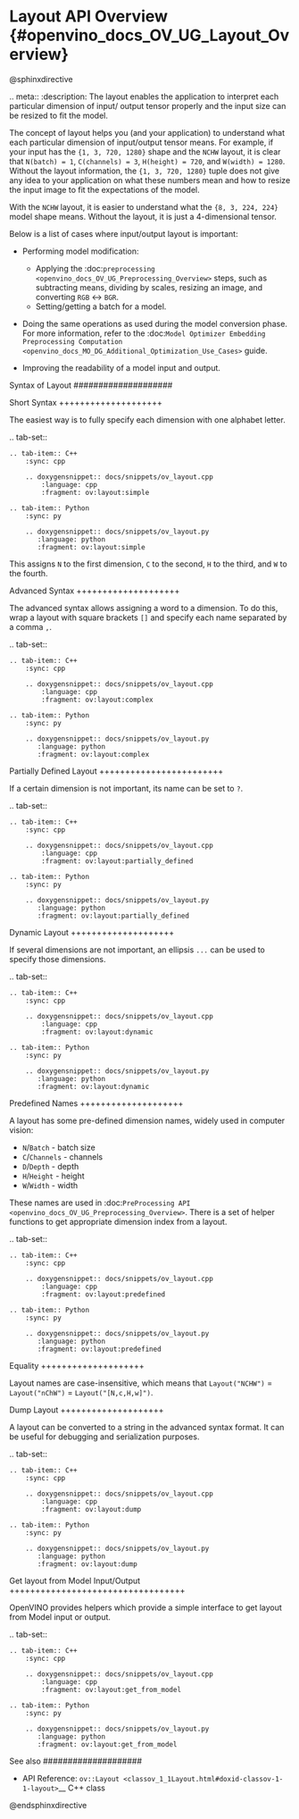 # Layout API Overview {#openvino_docs_OV_UG_Layout_Overview}

@sphinxdirective

.. meta::
   :description: The layout enables the application to interpret each particular 
                 dimension of input/ output tensor properly and the input size 
                 can be resized to fit the model.


The concept of layout helps you (and your application) to understand what each particular dimension of input/output tensor means. For example, if your input has the ``{1, 3, 720, 1280}`` shape and the ``NCHW`` layout, it is clear that ``N(batch) = 1``, ``C(channels) = 3``, ``H(height) = 720``, and ``W(width) = 1280``. Without the layout information, the ``{1, 3, 720, 1280}`` tuple does not give any idea to your application on what these numbers mean and how to resize the input image to fit the expectations of the model.

With the ``NCHW`` layout, it is easier to understand what the ``{8, 3, 224, 224}`` model shape means. Without the layout, it is just a 4-dimensional tensor.

Below is a list of cases where input/output layout is important:

* Performing model modification:

  * Applying the :doc:`preprocessing <openvino_docs_OV_UG_Preprocessing_Overview>` steps, such as subtracting means, dividing by scales, resizing an image, and converting ``RGB`` <-> ``BGR``.
  * Setting/getting a batch for a model.

* Doing the same operations as used during the model conversion phase. For more information, refer to the :doc:`Model Optimizer Embedding Preprocessing Computation <openvino_docs_MO_DG_Additional_Optimization_Use_Cases>` guide.
* Improving the readability of a model input and output.

Syntax of Layout
####################

Short Syntax
++++++++++++++++++++

The easiest way is to fully specify each dimension with one alphabet letter.


.. tab-set::

    .. tab-item:: C++
        :sync: cpp

        .. doxygensnippet:: docs/snippets/ov_layout.cpp
            :language: cpp
            :fragment: ov:layout:simple

    .. tab-item:: Python
        :sync: py

        .. doxygensnippet:: docs/snippets/ov_layout.py
           :language: python
           :fragment: ov:layout:simple


This assigns ``N`` to the first dimension, ``C`` to the second, ``H`` to the third, and ``W`` to the fourth.

Advanced Syntax
++++++++++++++++++++

The advanced syntax allows assigning a word to a dimension. To do this, wrap a layout with square brackets ``[]`` and specify each name separated by a comma ``,``.


.. tab-set::

    .. tab-item:: C++
        :sync: cpp

        .. doxygensnippet:: docs/snippets/ov_layout.cpp
            :language: cpp
            :fragment: ov:layout:complex

    .. tab-item:: Python
        :sync: py

        .. doxygensnippet:: docs/snippets/ov_layout.py
           :language: python
           :fragment: ov:layout:complex


Partially Defined Layout
++++++++++++++++++++++++

If a certain dimension is not important, its name can be set to ``?``.


.. tab-set::

    .. tab-item:: C++
        :sync: cpp

        .. doxygensnippet:: docs/snippets/ov_layout.cpp
            :language: cpp
            :fragment: ov:layout:partially_defined

    .. tab-item:: Python
        :sync: py

        .. doxygensnippet:: docs/snippets/ov_layout.py
           :language: python
           :fragment: ov:layout:partially_defined


Dynamic Layout
++++++++++++++++++++

If several dimensions are not important, an ellipsis ``...`` can be used to specify those dimensions.


.. tab-set::

    .. tab-item:: C++
        :sync: cpp

        .. doxygensnippet:: docs/snippets/ov_layout.cpp
            :language: cpp
            :fragment: ov:layout:dynamic

    .. tab-item:: Python
        :sync: py

        .. doxygensnippet:: docs/snippets/ov_layout.py
           :language: python
           :fragment: ov:layout:dynamic


Predefined Names
++++++++++++++++++++

A layout has some pre-defined dimension names, widely used in computer vision:

* ``N``/``Batch`` - batch size
* ``C``/``Channels`` - channels
* ``D``/``Depth`` - depth
* ``H``/``Height`` - height
* ``W``/``Width`` - width

These names are used in :doc:`PreProcessing API <openvino_docs_OV_UG_Preprocessing_Overview>`. There is a set of helper functions to get appropriate dimension index from a layout.


.. tab-set::

    .. tab-item:: C++
        :sync: cpp

        .. doxygensnippet:: docs/snippets/ov_layout.cpp
            :language: cpp
            :fragment: ov:layout:predefined

    .. tab-item:: Python
        :sync: py

        .. doxygensnippet:: docs/snippets/ov_layout.py
           :language: python
           :fragment: ov:layout:predefined


Equality
++++++++++++++++++++

Layout names are case-insensitive, which means that ``Layout("NCHW")`` = ``Layout("nChW")`` = ``Layout("[N,c,H,w]")``.

Dump Layout
++++++++++++++++++++

A layout can be converted to a string in the advanced syntax format. It can be useful for debugging and serialization purposes.


.. tab-set::

    .. tab-item:: C++
        :sync: cpp

        .. doxygensnippet:: docs/snippets/ov_layout.cpp
            :language: cpp
            :fragment: ov:layout:dump

    .. tab-item:: Python
        :sync: py

        .. doxygensnippet:: docs/snippets/ov_layout.py
           :language: python
           :fragment: ov:layout:dump


Get layout from Model Input/Output
++++++++++++++++++++++++++++++++++

OpenVINO provides helpers which provide a simple interface to get layout from Model input or output.


.. tab-set::

    .. tab-item:: C++
        :sync: cpp

        .. doxygensnippet:: docs/snippets/ov_layout.cpp
            :language: cpp
            :fragment: ov:layout:get_from_model

    .. tab-item:: Python
        :sync: py

        .. doxygensnippet:: docs/snippets/ov_layout.py
           :language: python
           :fragment: ov:layout:get_from_model


See also
####################

* API Reference: `ov::Layout <classov_1_1Layout.html#doxid-classov-1-1-layout>`__ C++ class 

@endsphinxdirective
